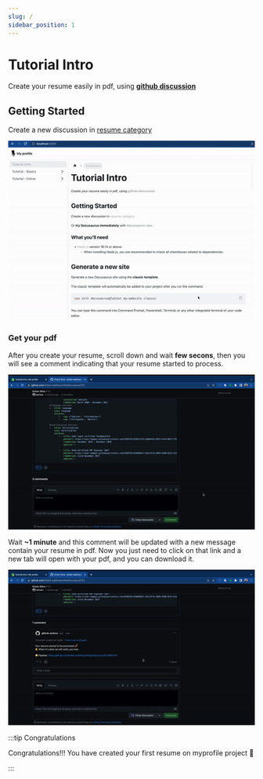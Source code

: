 ```yaml
---
slug: /
sidebar_position: 1
---
```


# Tutorial Intro

Create your resume easily in pdf, using **[github discussion](https://github.com/shield-wall/myprofile/discussions/new?category=resume)** 

## Getting Started

Create a new discussion in [resume category](https://github.com/shield-wall/myprofile/discussions/new?category=resume)

![Alt](img/create-resume.gif)

### Get your pdf

After you create your resume, scroll down and wait **few secons**, then you will see a comment indicating that your resume started to process.

![Alt](img/github-comment-pipeline-start.gif)

Wait **~1 minute** and this comment will be updated with a new message contain your resume in pdf.
Now you just need to click on that link and a new tab will open with your pdf, and you can download it.

![Alt](img/github-comment-pdf-link.gif)

:::tip Congratulations

Congratulations!!! You have created your first resume on myprofile project 🚀

:::
